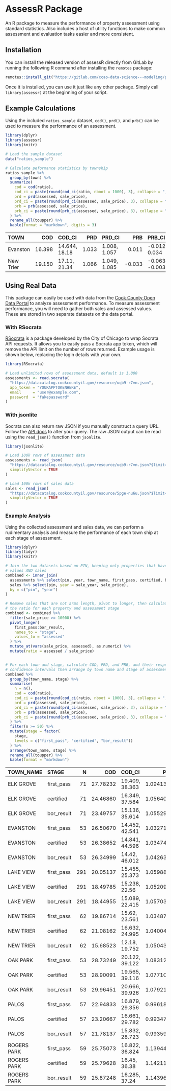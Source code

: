 
<!-- README.md is generated from README.Rmd. Please edit that file -->

# AssessR Package

An R package to measure the performance of property assessment using
standard statistics. Also includes a host of utility functions to make
common assessment and evaluation tasks easier and more consistent.

## Installation

You can install the released version of assessR directly from GitLab by
running the following R command after installing the `remotes` package:

``` r
remotes::install_git("https://gitlab.com/ccao-data-science---modeling/packages/assessr")
```

Once it is installed, you can use it just like any other package. Simply
call `library(assessr)` at the beginning of your script.

## Example Calculations

Using the included `ratios_sample` dataset, `cod()`, `prd()`, and
`prb()` can be used to measure the performance of an assessment.

``` r
library(dplyr)
library(assessr)
library(knitr)

# Load the sample dataset
data("ratios_sample")

# Calculate peformance statistics by township
ratios_sample %>%
  group_by(town) %>%
  summarize(
    cod = cod(ratio),
    cod_ci = paste(round(cod_ci(ratio, nboot = 1000), 3), collapse = ", "),
    prd = prd(assessed, sale_price),
    prd_ci = paste(round(prd_ci(assessed, sale_price), 3), collapse = ", "),
    prb = prb(assessed, sale_price),
    prb_ci = paste(round(prb_ci(assessed, sale_price), 3), collapse = ", ")
  ) %>%
  rename_all(toupper) %>%
  kable(format = "markdown", digits = 3)
```

| TOWN      |    COD | COD\_CI       |   PRD | PRD\_CI      |     PRB | PRB\_CI         |
| :-------- | -----: | :------------ | ----: | :----------- | ------: | :-------------- |
| Evanston  | 16.398 | 14.644, 18.18 | 1.033 | 1.008, 1.057 |   0.011 | \-0.012, 0.034  |
| New Trier | 19.150 | 17.11, 21.34  | 1.066 | 1.049, 1.085 | \-0.033 | \-0.063, -0.003 |

## Using Real Data

This package can easily be used with data from the [Cook County Open
Data
Portal](https://datacatalog.cookcountyil.gov/Property-Taxation/Cook-County-Assessor-s-Residential-Assessments/uqb9-r7vn)
to analyze assessment performance. To measure assessment performance,
you will need to gather both sales and assessed values. These are stored
in two separate datasets on the data portal.

### With RSocrata

[RSocrata](https://github.com/Chicago/RSocrata) is a package developed
by the City of Chicago to wrap Socrata API requests. It allows you to
easily pass a Socrata app token, which will remove the API limit on the
number of rows returned. Example usage is shown below, replacing the
login details with your own.

``` r
library(RSocrata)

# Load unlimited rows of assessment data, default is 1,000
assessments <- read.socrata(
  "https://datacatalog.cookcountyil.gov/resource/uqb9-r7vn.json",
  app_token = "YOURAPPTOKENHERE",
  email     = "user@example.com",
  password  = "fakepassword"
)
```

### With jsonlite

Socrata can also return raw JSON if you manually construct a query URL.
Follow the [API
docs](https://dev.socrata.com/foundry/datacatalog.cookcountyil.gov/uqb9-r7vn)
to alter your query. The raw JSON output can be read using the
`read_json()` function from `jsonlite`.

``` r
library(jsonlite)

# Load 100k rows of assessment data
assessments <- read_json(
  "https://datacatalog.cookcountyil.gov/resource/uqb9-r7vn.json?$limit=100000",
  simplifyVector = TRUE
)

# Load 100k rows of sales data
sales <- read_json(
  "https://datacatalog.cookcountyil.gov/resource/5pge-nu6u.json?$limit=100000",
  simplifyVector = TRUE
)
```

### Example Analysis

Using the collected assessment and sales data, we can perform a
rudimentary analysis and measure the performance of each town ship at
each stage of assessment.

``` r
library(dplyr)
library(tidyr)
library(knitr)

# Join the two datasets based on PIN, keeping only properties that have assessed
# values AND sales
combined <- inner_join(
  assessments %>% select(pin, year, town_name, first_pass, certified, bor_result),
  sales %>% select(pin, year = sale_year, sale_price),
  by = c("pin", "year")
)

# Remove sales that are not arms length, pivot to longer, then calculate 
# the ratio for each property and assessment stage
combined <- combined %>% 
  filter(sale_price >= 10000) %>%
  pivot_longer(
    first_pass:bor_result,
    names_to = "stage",
    values_to = "assessed"
  ) %>%
  mutate_at(vars(sale_price, assessed), as.numeric) %>%
  mutate(ratio = assessed / sale_price)


# For each town and stage, calculate COD, PRD, and PRB, and their respective
# confidence intervals then arrange by town name and stage of assessment
combined %>%
  group_by(town_name, stage) %>%
  summarise(
    n = n(),
    cod = cod(ratio),
    cod_ci = paste(round(cod_ci(ratio, nboot = 1000), 3), collapse = ", "),
    prd = prd(assessed, sale_price),
    prd_ci = paste(round(prd_ci(assessed, sale_price), 3), collapse = ", "),
    prb = prb(assessed, sale_price),
    prb_ci = paste(round(prb_ci(assessed, sale_price), 3), collapse = ", ")
  ) %>%
  filter(n >= 50) %>%
  mutate(stage = factor(
    stage,
    levels = c("first_pass", "certified", "bor_result"))
  ) %>%
  arrange(town_name, stage) %>%
  rename_all(toupper) %>%
  kable(format = "markdown")
```

| TOWN\_NAME  | STAGE       |   N |      COD | COD\_CI        |       PRD | PRD\_CI      |         PRB | PRB\_CI         |
| :---------- | :---------- | --: | -------: | :------------- | --------: | :----------- | ----------: | :-------------- |
| ELK GROVE   | first\_pass |  71 | 27.78232 | 19.409, 38.363 | 1.0941351 | 1.022, 1.201 | \-0.1188841 | \-0.263, 0.026  |
| ELK GROVE   | certified   |  71 | 24.46860 | 16.349, 37.584 | 1.0564095 | 0.994, 1.151 | \-0.0169422 | \-0.154, 0.12   |
| ELK GROVE   | bor\_result |  71 | 23.49757 | 15.136, 35.614 | 1.0552963 | 0.994, 1.183 | \-0.0174319 | \-0.152, 0.118  |
| EVANSTON    | first\_pass |  53 | 26.50670 | 14.452, 42.541 | 1.0327191 | 0.983, 1.091 |   0.1394950 | \-0.049, 0.328  |
| EVANSTON    | certified   |  53 | 26.38652 | 14.841, 44.596 | 1.0347494 | 0.972, 1.084 |   0.1386032 | \-0.052, 0.329  |
| EVANSTON    | bor\_result |  53 | 26.34999 | 14.42, 46.012  | 1.0426307 | 0.993, 1.121 |   0.1311480 | \-0.062, 0.325  |
| LAKE VIEW   | first\_pass | 291 | 20.05137 | 15.455, 25.373 | 1.0598831 | 1.012, 1.091 | \-0.0163193 | \-0.069, 0.037  |
| LAKE VIEW   | certified   | 291 | 18.49785 | 15.238, 22.56  | 1.0520983 | 1.022, 1.089 | \-0.0384815 | \-0.078, 0.001  |
| LAKE VIEW   | bor\_result | 291 | 18.44955 | 15.089, 22.415 | 1.0570311 | 1.025, 1.104 | \-0.0425709 | \-0.082, -0.003 |
| NEW TRIER   | first\_pass |  62 | 19.86714 | 15.62, 23.561  | 1.0348770 | 0.997, 1.088 |   0.0065982 | \-0.07, 0.083   |
| NEW TRIER   | certified   |  62 | 21.08162 | 16.632, 24.995 | 1.0400469 | 0.991, 1.077 | \-0.0007468 | \-0.08, 0.079   |
| NEW TRIER   | bor\_result |  62 | 15.68523 | 12.18, 19.752  | 1.0504330 | 1.006, 1.087 | \-0.0420508 | \-0.108, 0.024  |
| OAK PARK    | first\_pass |  53 | 28.73249 | 20.122, 39.122 | 1.0831255 | 1.01, 1.172  | \-0.0808581 | \-0.234, 0.072  |
| OAK PARK    | certified   |  53 | 28.90091 | 19.565, 39.116 | 1.0771021 | 0.997, 1.176 | \-0.0576492 | \-0.211, 0.096  |
| OAK PARK    | bor\_result |  53 | 29.96451 | 20.666, 39.926 | 1.0792164 | 1, 1.161     | \-0.0595960 | \-0.219, 0.1    |
| PALOS       | first\_pass |  57 | 22.94833 | 16.879, 29.356 | 0.9961811 | 0.955, 1.049 |   0.1270371 | 0.005, 0.249    |
| PALOS       | certified   |  57 | 23.20667 | 16.661, 29.782 | 0.9934735 | 0.951, 1.035 |   0.1398959 | 0.018, 0.262    |
| PALOS       | bor\_result |  57 | 21.78137 | 15.832, 28.723 | 0.9935965 | 0.949, 1.036 |   0.1260804 | 0.008, 0.244    |
| ROGERS PARK | first\_pass |  59 | 25.75073 | 16.822, 36.824 | 1.1394432 | 1.025, 1.263 | \-0.0235310 | \-0.159, 0.112  |
| ROGERS PARK | certified   |  59 | 25.79628 | 16.45, 36.38   | 1.1421130 | 1.03, 1.282  | \-0.0254053 | \-0.161, 0.11   |
| ROGERS PARK | bor\_result |  59 | 25.87248 | 16.285, 37.24  | 1.1439641 | 1.021, 1.256 | \-0.0266601 | \-0.162, 0.109  |

